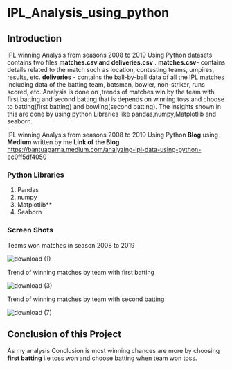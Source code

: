 # IPL_Analysis_using_python
## Introduction
IPL winning Analysis from seasons 2008 to 2019 Using Python datasets contains two files **matches.csv and deliveries.csv** .
**matches.csv**- contains details related to the match such as location, contesting teams, umpires, results, etc.
**deliveries** - contains the ball-by-ball data of all the IPL matches including data of the batting team, batsman, bowler, non-striker, runs scored, etc.
Analysis is done on ,trends of matches win by the team with first batting and second batting that is depends on winning toss and choose to batting(first batting) and bowling(second batting).
The insights shown in this are done by using python Libraries like pandas,numpy,Matplotlib and seaborn.

IPL winning Analysis from seasons 2008 to 2019 Using Python **Blog** using **Medium** written by me 
**Link of the Blog** https://bantuaparna.medium.com/analyzing-ipl-data-using-python-ec0ff5df4050

### Python Libraries
1. Pandas
2. numpy
3. Matplotlib**
4. Seaborn

### Screen Shots

Teams won matches in season 2008 to 2019

![download (1)](https://user-images.githubusercontent.com/67683259/107240049-c79b9e00-6a29-11eb-92d2-2d34630fec9d.png)

Trend of winning matches by team with first batting

![download (3)](https://user-images.githubusercontent.com/67683259/107239377-17c63080-6a29-11eb-84ef-3bea53c244e2.png)

Trend of winning matches by team with second batting

![download (7)](https://user-images.githubusercontent.com/67683259/107239634-5956db80-6a29-11eb-90e9-476a6506c559.png)


## Conclusion of this Project
As my analysis Conclusion is most winning chances are more by choosing **first batting** i.e toss won and choose batting when team won toss.
